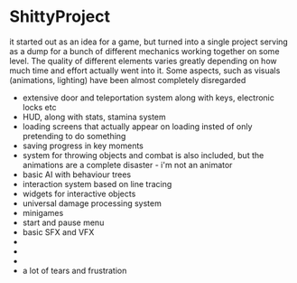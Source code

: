 # ShittyProject

it started out as an idea for a game, but turned into a single project serving as a dump for a bunch of different mechanics working together on some level. The quality of different elements varies greatly depending on how much time and effort actually went into it. Some aspects, such as visuals (animations, lighting) have been almost completely disregarded

- extensive door and teleportation system along with keys, electronic locks etc
- HUD, along with stats, stamina system
- loading screens that actually appear on loading insted of only pretending to do something
- saving progress in key moments
- system for throwing objects and combat is also included, but the animations are a complete disaster - i'm not an animator
- basic AI with behaviour trees 
- interaction system based on line tracing
- widgets for interactive objects
- universal damage processing system
- minigames
- start and pause menu
- basic SFX and VFX
- 
- 
- 
- a lot of tears and frustration
